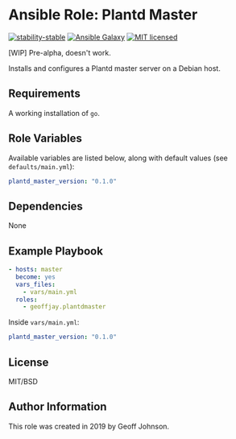 # Ansible Role: Plantd Master

<!--[![Build Status](https://img.shields.io/travis/geoffjay/ansible-plantd-master/master.svg?style=for-the-badge)](https://travis-ci.org/geoffjay/ansible-plantd-master-->
[![stability-stable](https://img.shields.io/badge/stability-stable-green.svg?style=for-the-badge)](https://github.com/orangemug/stability-badges)
[![Ansible Galaxy](https://img.shields.io/ansible/role/14309.svg?style=for-the-badge)](https://galaxy.ansible.com/geoffjay/plantdmaster)
[![MIT licensed](https://img.shields.io/badge/license-MIT-blue.svg?style=for-the-badge)](https://raw.githubusercontent.com/geoffjay/ansible-plantd-master/master/LICENSE)

[WIP] Pre-alpha, doesn't work.

Installs and configures a Plantd master server on a Debian host.

## Requirements

A working installation of `go`.

## Role Variables

Available variables are listed below, along with default values (see `defaults/main.yml`):

```yml
plantd_master_version: "0.1.0"
```

## Dependencies

None

## Example Playbook

```yml
- hosts: master
  become: yes
  vars_files:
    - vars/main.yml
  roles:
    - geoffjay.plantdmaster
```

Inside `vars/main.yml`:

```yml
plantd_master_version: "0.1.0"
```

## License

MIT/BSD

## Author Information

This role was created in 2019 by Geoff Johnson.
